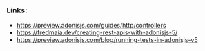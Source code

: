 
### Links:
* https://preview.adonisjs.com/guides/http/controllers
* https://fredmaia.dev/creating-rest-apis-with-adonisjs-5/
* https://preview.adonisjs.com/blog/running-tests-in-adonisjs-v5